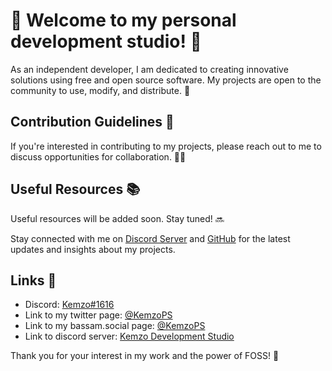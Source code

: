 # 🎉 Welcome to my personal development studio! 🎉

As an independent developer, I am dedicated to creating innovative solutions using free and open source software. My projects are open to the community to use, modify, and distribute. 🤝

## Contribution Guidelines 🤝

If you're interested in contributing to my projects, please reach out to me to discuss opportunities for collaboration. 🤝💡

## Useful Resources 📚

Useful resources will be added soon. Stay tuned! 🔜

<!--
- Documentation: [Project documentation](https://www.example.com/docs)
- Project roadmap: [Project roadmap](https://www.example.com/roadmap)
- Issue tracker: [Issue tracker](https://www.example.com/issues)
- Tutorials and guides: [Tutorials and guides](https://www.example.com/tutorials)
- Community forum: [Community forum](https://www.example.com/forum)
- Blog or news section: [Blog](https://www.example.com/blog)
-->

Stay connected with me on [Discord Server](https://discord.gg/VT9tdkFSRW) and [GitHub](https://github.com/kemzops) for the latest updates and insights about my projects.


## Links 🔗

- Discord: [Kemzo#1616](#)
- Link to my twitter page: [@KemzoPS](https://twitter.com/KemzoPS)
- Link to my bassam.social page: [@KemzoPS](https://bassam.social/@KemzoPS)
- Link to discord server: [Kemzo Development Studio](https://discord.gg/VT9tdkFSRW)

Thank you for your interest in my work and the power of FOSS! 🙏
